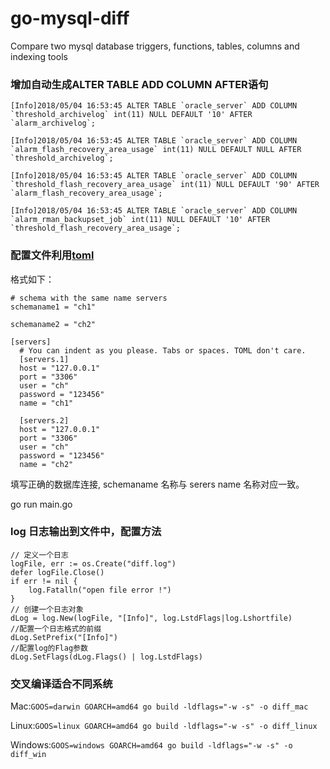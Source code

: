 
# go-mysql-diff
Compare two mysql database triggers, functions, tables, columns and indexing tools

### 增加自动生成ALTER TABLE ADD COLUMN AFTER语句
```
[Info]2018/05/04 16:53:45 ALTER TABLE `oracle_server` ADD COLUMN `threshold_archivelog` int(11) NULL DEFAULT '10' AFTER `alarm_archivelog`;

[Info]2018/05/04 16:53:45 ALTER TABLE `oracle_server` ADD COLUMN `alarm_flash_recovery_area_usage` int(11) NULL DEFAULT NULL AFTER `threshold_archivelog`;

[Info]2018/05/04 16:53:45 ALTER TABLE `oracle_server` ADD COLUMN `threshold_flash_recovery_area_usage` int(11) NULL DEFAULT '90' AFTER `alarm_flash_recovery_area_usage`;

[Info]2018/05/04 16:53:45 ALTER TABLE `oracle_server` ADD COLUMN `alarm_rman_backupset_job` int(11) NULL DEFAULT '10' AFTER `threshold_flash_recovery_area_usage`;
```

### 配置文件利用[toml](https://github.com/toml-lang/toml)
格式如下：

```
# schema with the same name servers 
schemaname1 = "ch1"

schemaname2 = "ch2"

[servers]
  # You can indent as you please. Tabs or spaces. TOML don't care.
  [servers.1]
  host = "127.0.0.1"
  port = "3306"
  user = "ch"
  password = "123456"
  name = "ch1"

  [servers.2]
  host = "127.0.0.1"
  port = "3306"
  user = "ch"
  password = "123456"
  name = "ch2"
```

填写正确的数据库连接, schemaname 名称与 serers name 名称对应一致。

go run main.go

### log 日志输出到文件中，配置方法

```
// 定义一个日志
logFile, err := os.Create("diff.log")
defer logFile.Close()
if err != nil {
	log.Fatalln("open file error !")
}
// 创建一个日志对象
dLog = log.New(logFile, "[Info]", log.LstdFlags|log.Lshortfile)
//配置一个日志格式的前缀
dLog.SetPrefix("[Info]")
//配置log的Flag参数
dLog.SetFlags(dLog.Flags() | log.LstdFlags)
```

### 交叉编译适合不同系统

Mac:`GOOS=darwin GOARCH=amd64 go build -ldflags="-w -s" -o diff_mac`

Linux:`GOOS=linux GOARCH=amd64 go build -ldflags="-w -s" -o diff_linux`

Windows:`GOOS=windows GOARCH=amd64 go build -ldflags="-w -s" -o diff_win`
